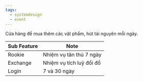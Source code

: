 ```yaml
---
tags:
  - systemdesign
  - event
---
```

Cửa hàng để mua thêm các vật phẩm, hút tài nguyên mỗi ngày.

| Sub Feature | Note                     |
| ----------- | ------------------------ |
| Rookie      | Nhiệm vụ tân thủ 7 ngày  |
| Exchange    | Nhiệm vụ tích luỹ đổi đồ |
| Login       | 7 và 30 ngày             |









